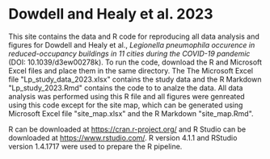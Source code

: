 # Dowdell and Healy et al. 2023

This site contains the data and R code for reproducing all data analysis and figures for Dowdell and Healy et al., <i>Legionella pneumophila occurence in reduced-occupancy buildings in 11 cities during the COVID-19 pandemic</i> (DOI: 10.1039/d3ew00278k). To run the code, download the R and Microsoft Excel files and place them in the same directory. The The Microsoft Excel file "Lp_study_data_2023.xlsx" contains the study data and the R Markdown "Lp_study_2023.Rmd" contains the code to to analze the data. All data analysis was performed using this R file and all figures were genreated using this code except for the site map, which can be generated using Microsoft Excel file "site_map.xlsx" and the R Markdown "site_map.Rmd".

R can be downloaded at https://cran.r-project.org/ and R Studio can be downloaded at https://www.rstudio.com/. R version 4.1.1 and RStudio version 1.4.1717 were used to prepare the R pipeline.
